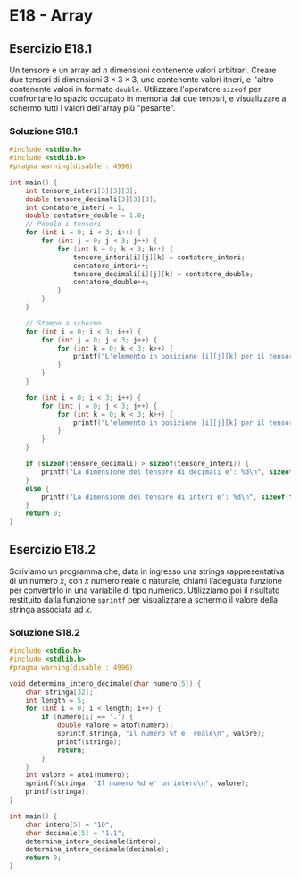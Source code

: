 # E18 - Array

## Esercizio E18.1

Un tensore è un array ad $n$ dimensioni contenente valori arbitrari. Creare due tensori di dimensioni $3 \times 3 \times 3$, uno contenente valori itneri, e l'altro contenente valori in formato `double`. Utilizzare l'operatore `sizeof` per confrontare lo spazio occupato in memoria dai due tenosri, e visualizzare a schermo tutti i valori dell'array più "pesante".

### Soluzione S18.1

```c
#include <stdio.h>
#include <stdlib.h>
#pragma warning(disable : 4996)

int main() {
	int tensore_interi[3][3][3];
	double tensore_decimali[3][3][3];
	int contatore_interi = 1;
	double contatore_double = 1.0;
	// Popolo i tensori
	for (int i = 0; i < 3; i++) {
		for (int j = 0; j < 3; j++) {
			for (int k = 0; k < 3; k++) {
				tensore_interi[i][j][k] = contatore_interi;
				contatore_interi++;
				tensore_decimali[i][j][k] = contatore_double;
				contatore_double++;
			}
		}
	}

	// Stampo a schermo
	for (int i = 0; i < 3; i++) {
		for (int j = 0; j < 3; j++) {
			for (int k = 0; k < 3; k++) {
				printf("L'elemento in posizione [i][j][k] per il tensore di interi e' %d\n", tensore_interi[i][j][k]);
			}
		}
	}

	for (int i = 0; i < 3; i++) {
		for (int j = 0; j < 3; j++) {
			for (int k = 0; k < 3; k++) {
				printf("L'elemento in posizione [i][j][k] per il tensore di decimali e' %f\t", tensore_decimali[i][j][k]);
			}
		}
	}

	if (sizeof(tensore_decimali) > sizeof(tensore_interi)) {
		printf("La dimensione del tensore di decimali e': %d\n", sizeof(tensore_decimali));
	}
	else {
		printf("La dimensione del tensore di interi e': %d\n", sizeof(tensore_interi));
	}
    return 0;
}
```

## Esercizio E18.2

Scriviamo un programma che, data in ingresso una stringa rappresentativa di un numero $x$, con $x$ numero reale o naturale, chiami l’adeguata funzione per convertirlo in una variabile di tipo numerico. Utilizziamo poi il risultato restituito dalla funzione `sprintf` per visualizzare a schermo il valore della stringa associata ad $x$.

### Soluzione S18.2

```c
#include <stdio.h>
#include <stdlib.h>
#pragma warning(disable : 4996)

void determina_intero_decimale(char numero[5]) {
	char stringa[32];
	int length = 5;
	for (int i = 0; i < length; i++) {
		if (numero[i] == '.') {
			double valore = atof(numero);
			sprintf(stringa, "Il numero %f e' reale\n", valore);
			printf(stringa);
			return;
		}
	}
	int valore = atoi(numero);
	sprintf(stringa, "Il numero %d e' un intero\n", valore);
	printf(stringa);
}

int main() {
	char intero[5] = "10";
	char decimale[5] = "1.1";
	determina_intero_decimale(intero);
	determina_intero_decimale(decimale);
    return 0;
}
```
